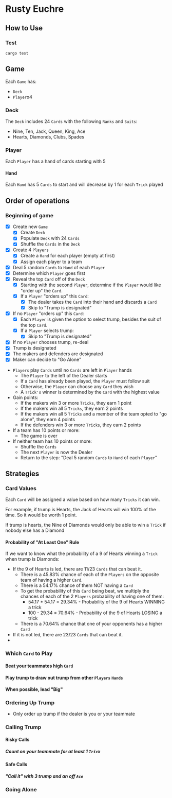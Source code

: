# Rusty Euchre

## How to Use
### Test
`cargo test`

## Game
Each `Game` has:
- `Deck`
- `Player`x4
### Deck
The `Deck` includes 24 `Cards` with the following `Ranks` and `Suits`:
- Nine, Ten, Jack, Queen, King, Ace
- Hearts, Diamonds, Clubs, Spades 
### Player
Each `Player` has a hand of cards starting with 5
#### Hand
Each `Hand` has 5 `Cards` to start and will decrease by 1 for each `Trick` played


## Order of operations

### Beginning of game
- [x] Create new `Game` 
  - [x] Create `Deck`
  - [x] Populate `Deck` with 24 `Cards`
  - [x] Shuffle the `Cards` in the `Deck`
- [x] Create 4 `Players`
  - [x] Create a `Hand` for each player (empty at first)
  - [x] Assign each player to a team
- [x] Deal 5 random `Cards` to `Hand` of each `Player`
- [x] Determine which `Player` goes first
- [x] Reveal the top `Card` off of the `Deck`
  - [x] Starting with the second `Player`, determine if the `Player` would like "order up" the `Card`.
  - [x] If a `Player` "orders up" this `Card`:
    - [x] The dealer takes the `Card` into their hand and discards a `Card`
    - [x] Skip to "Trump is designated"
- [x] If no `Player` "orders up" this `Card`:
  - [x] Each `Player` is given the option to select trump, besides the suit of the top `Card`.
  - [x] If a `Player` selects trump:
    - [x] Skip to "Trump is designated"
- [x] If no `Player` chooses trump, re-deal
- [x] Trump is designated
- [x] The makers and defenders are designated
- [x] Maker can decide to "Go Alone"
- `Players` play `Cards` until no `Cards` are left in `Player` hands
  - The `Player` to the left of the Dealer starts
  - If a `Card` has already been played, the `Player` must follow suit
  - Otherwise, the `Player` can choose any `Card` they wish
  - A `Trick's` winner is determined by the `Card` with the highest value
- Gain points:
  - If the makers win 3 or more `Tricks`, they earn 1 point
  - If the makers win all 5 `Tricks`, they earn 2 points
  - If the makers win all 5 `Tricks` and a member of the team opted to "go alone", they earn 4 points
  - If the defenders win 3 or more `Tricks`, they earn 2 points
- If a team has 10 points or more:
  - The game is over
- If neither team has 10 points or more:
  - Shuffle the `Cards`
  - The next `Player` is now the Dealer
  - Return to the step: "Deal 5 random `Cards` to `Hand` of each `Player`"



## Strategies

### Card Values
Each `Card` will be assigned a value based on how many `Tricks` it can win.

For example, if trump is Hearts, the Jack of Hearts will win 100% of the time. So it would be worth 1 point.

If trump is hearts, the Nine of Diamonds would only be able to win a `Trick` if nobody else has a Diamond


#### Probability of "At Least One" Rule

If we want to know what the probability of a 9 of Hearts winning a `Trick` when trump is Diamonds:

- If the 9 of Hearts is led, there are 11/23 `Cards` that can beat it.
  - There is a 45.83% chance of each of the `Players` on the opposite team of having a higher `Card`.
  - There is a 54.17% chance of them NOT having a `Card` 
  - To get the probability of this `Card` being beat, we multiply the chances of each of the 2 `Players` probability of having one of them:
    - 54.17 * 54.17 =  29.34% - Probability of the 9 of Hearts WINNING a trick
    - 100 - 29.34 = 70.64% - Probability of the 9 of Hearts LOSING a trick
  - There is a 70.64% chance that one of your opponents has a higher `Card`
- If it is not led, there are 23/23 `Cards` that can beat it.
- 

### Which `Card` to Play
#### Beat your teammates high `Card`
#### Play trump to draw out trump from other `Players` `Hands`
#### When possible, lead "Big"

### Ordering Up Trump
- Only order up trump if the dealer is you or your teammate

### Calling Trump
#### Risky Calls
##### Count on your teammate for at least 1 `Trick`
#### Safe Calls
##### "Call it" with 3 trump and an off `Ace`

### Going Alone